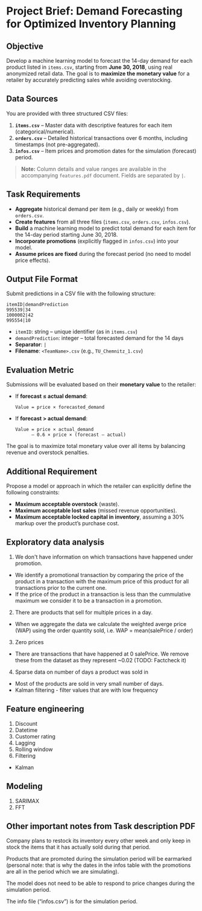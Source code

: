 # Project Brief: Demand Forecasting for Optimized Inventory Planning

## Objective

Develop a machine learning model to forecast the 14-day demand for each product listed in `items.csv`, starting from **June 30, 2018**, using real anonymized retail data. The goal is to **maximize the monetary value** for a retailer by accurately predicting sales while avoiding overstocking.

## Data Sources

You are provided with three structured CSV files:

1. **`items.csv`** – Master data with descriptive features for each item (categorical/numerical).  
2. **`orders.csv`** – Detailed historical transactions over 6 months, including timestamps (not pre-aggregated).  
3. **`infos.csv`** – Item prices and promotion dates for the simulation (forecast) period.

> **Note:** Column details and value ranges are available in the accompanying `features.pdf` document. Fields are separated by `|`.

## Task Requirements

- **Aggregate** historical demand per item (e.g., daily or weekly) from `orders.csv`.  
- **Create features** from all three files (`items.csv`, `orders.csv`, `infos.csv`).  
- **Build** a machine learning model to predict total demand for each item for the 14-day period starting June 30, 2018.  
- **Incorporate promotions** (explicitly flagged in `infos.csv`) into your model.  
- **Assume prices are fixed** during the forecast period (no need to model price effects).

## Output File Format

Submit predictions in a CSV file with the following structure:

```text
itemID|demandPrediction
995539|34
1000002|42
995554|10
````

* `itemID`: string – unique identifier (as in `items.csv`)
* `demandPrediction`: integer – total forecasted demand for the 14 days
* **Separator**: `|`
* **Filename**: `<TeamName>.csv` (e.g., `TU_Chemnitz_1.csv`)

## Evaluation Metric

Submissions will be evaluated based on their **monetary value** to the retailer:

* If **forecast ≤ actual demand**:

  ```
  Value = price × forecasted_demand
  ```
* If **forecast > actual demand**:

  ```
  Value = price × actual_demand 
        – 0.6 × price × (forecast – actual)
  ```

The goal is to maximize total monetary value over all items by balancing revenue and overstock penalties.

## Additional Requirement

Propose a model or approach in which the retailer can explicitly define the following constraints:

* **Maximum acceptable overstock** (waste).
* **Maximum acceptable lost sales** (missed revenue opportunities).
* **Maximum acceptable locked capital in inventory**, assuming a 30% markup over the product’s purchase cost.

## Exploratory data analysis

1. We don't have information on which transactions have happened under promotion.
 - We identify a promotional transaction by comparing the price of the product in a transaction with the maximum price of this product for all transactions prior to the current one.
 - If the price of the product in a transaction is less than the cummulative maximum we consider it to be a transaction in a promotion.

2. There are products that sell for multiple prices in a day.
 - When we aggregate the data we calculate the weighted averge price (WAP) using the order quantity sold, i.e. WAP = mean(salePrice / order)

3. Zero prices
 - There are transactions that have happened at 0 salePrice. We remove these from the dataset as they represent ~0.02 (TODO: Factcheck it)

4. Sparse data on number of days a product was sold in
 - Most of the products are sold in very small number of days.
 - Kalman filtering - filter values that are with low frequency

## Feature engineering

1. Discount
2. Datetime
3. Customer rating
4. Lagging
5. Rolling window
6. Filtering
 - Kalman

## Modeling
1. SARIMAX
2. FFT

## Other important notes from Task description PDF

Company plans to restock its inventory every other week and only keep in stock the items that it has actually sold during that period.

Products that are promoted during the simulation period will be earmarked (personal note: that is why the dates in the infos table with the promotions are all in the period which we are simulating).

The model does not need to be able to respond to price changes during the simulation period.

The info file (“infos.csv”) is for the simulation period.


